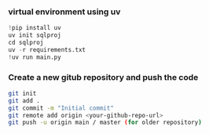 ### virtual environment using uv 
```python
!pip install uv
uv init sqlproj
cd sqlproj
uv -r requirements.txt
!uv run main.py
```
### Create a new gitub repository and push the code
```bash
git init
git add .
git commit -m "Initial commit"
git remote add origin <your-github-repo-url>
git push -u origin main / master (for older repository)
```